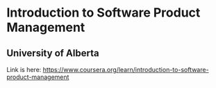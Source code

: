 # Introduction to Software Product Management
## University of Alberta

Link is here: https://www.coursera.org/learn/introduction-to-software-product-management
